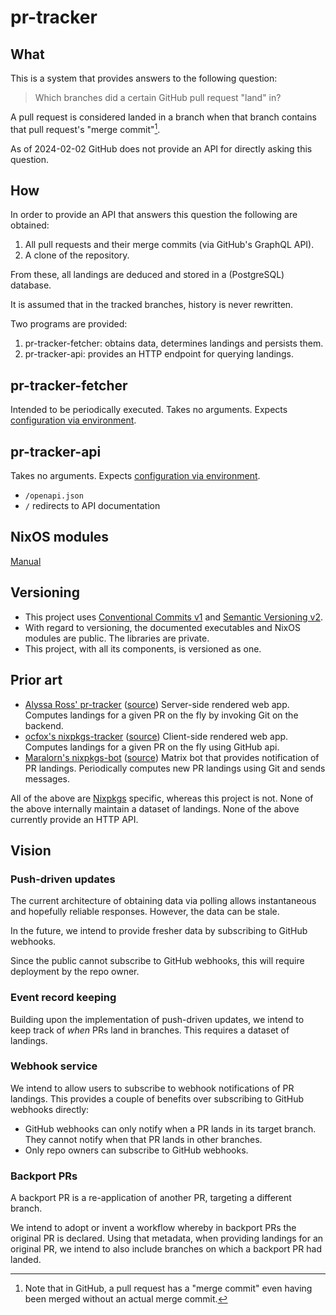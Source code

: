 # pr-tracker

## What

This is a system that provides answers to the following question:

> Which branches did a certain GitHub pull request "land" in?

A pull request is considered landed in a branch when that branch contains that pull request's "merge commit"[^1].

As of 2024-02-02 GitHub does not provide an API for directly asking this question.

## How

In order to provide an API that answers this question the following are obtained:

1. All pull requests and their merge commits (via GitHub's GraphQL API).
2. A clone of the repository.

From these, all landings are deduced and stored in a (PostgreSQL) database.

It is assumed that in the tracked branches, history is never rewritten.

Two programs are provided:

1. pr-tracker-fetcher: obtains data, determines landings and persists them.
2. pr-tracker-api: provides an HTTP endpoint for querying landings.

## pr-tracker-fetcher

Intended to be periodically executed.
Takes no arguments.
Expects [configuration via environment](https://molybdenumsoftware.github.io/pr-tracker/programs/pr_tracker_fetcher_config/struct.Environment.html).

## pr-tracker-api

Takes no arguments.
Expects [configuration via environment](https://molybdenumsoftware.github.io/pr-tracker/programs/pr_tracker_api_config/struct.Environment.html).

- `/openapi.json`
- `/` redirects to API documentation

## NixOS modules

[Manual](https://molybdenumsoftware.github.io/pr-tracker/nixos-modules)

## Versioning

- This project uses [Conventional Commits v1](https://www.conventionalcommits.org/en/v1.0.0/) and [Semantic Versioning v2](https://semver.org/spec/v2.0.0.html).
- With regard to versioning, the documented executables and NixOS modules are public.
  The libraries are private.
- This project, with all its components, is versioned as one.

[^1]: Note that in GitHub, a pull request has a "merge commit" even having been merged without an actual merge commit.

## Prior art

- [Alyssa Ross' pr-tracker](https://nixpk.gs/pr-tracker.html) ([source](https://git.qyliss.net/pr-tracker))
  Server-side rendered web app. Computes landings for a given PR on the fly by invoking Git on the backend.
- [ocfox's nixpkgs-tracker](https://nixpkgs-tracker.ocfox.me/) ([source](https://github.com/ocfox/nixpkgs-tracker))
  Client-side rendered web app. Computes landings for a given PR on the fly using GitHub api.
- [Maralorn's nixpkgs-bot](https://blog.maralorn.de/projects#nixpkgs-bot) ([source](https://code.maralorn.de/maralorn/config/src/commit/b34d2e0d0adc62c30875edb475f1c09a752fe19e/packages/nixpkgs-bot))
  Matrix bot that provides notification of PR landings.
  Periodically computes new PR landings using Git and sends messages.

All of the above are [Nixpkgs](https://github.com/nixos/nixpkgs/) specific, whereas this project is not.
None of the above internally maintain a dataset of landings.
None of the above currently provide an HTTP API.

## Vision

### Push-driven updates

The current architecture of obtaining data via polling allows instantaneous
and hopefully reliable responses.
However, the data can be stale.

In the future, we intend to provide fresher data by subscribing to GitHub webhooks.

Since the public cannot subscribe to GitHub webhooks,
this will require deployment by the repo owner.

### Event record keeping

Building upon the implementation of push-driven updates,
we intend to keep track of _when_ PRs land in branches.
This requires a dataset of landings.

### Webhook service

We intend to allow users to subscribe to webhook notifications of PR landings.
This provides a couple of benefits over subscribing to GitHub webhooks directly:

- GitHub webhooks can only notify when a PR lands in its target branch. They
  cannot notify when that PR lands in other branches.
- Only repo owners can subscribe to GitHub webhooks.

### Backport PRs

A backport PR is a re-application of another PR, targeting a different branch.

We intend to adopt or invent a workflow whereby in backport PRs the original PR is declared.
Using that metadata, when providing landings for an original PR,
we intend to also include branches on which a backport PR had landed.
